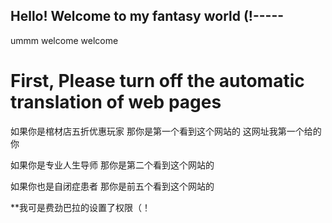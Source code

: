 ## Hello! Welcome to my fantasy world (!----- ##

ummm welcome welcome

# First, Please turn off the automatic translation of web pages

如果你是棺材店五折优惠玩家 那你是第一个看到这个网站的 这网址我第一个给的你

如果你是专业人生导师 那你是第二个看到这个网站的

如果你也是自闭症患者 那你是前五个看到这个网站的

**我可是费劲巴拉的设置了权限（！
